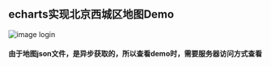 ## echarts实现北京西城区地图Demo

![image login](https://github.com/zhangqian00/echarts-map-xicheng/blob/master/img/demo.png)

#### 由于地图json文件，是异步获取的，所以查看demo时，需要服务器访问方式查看